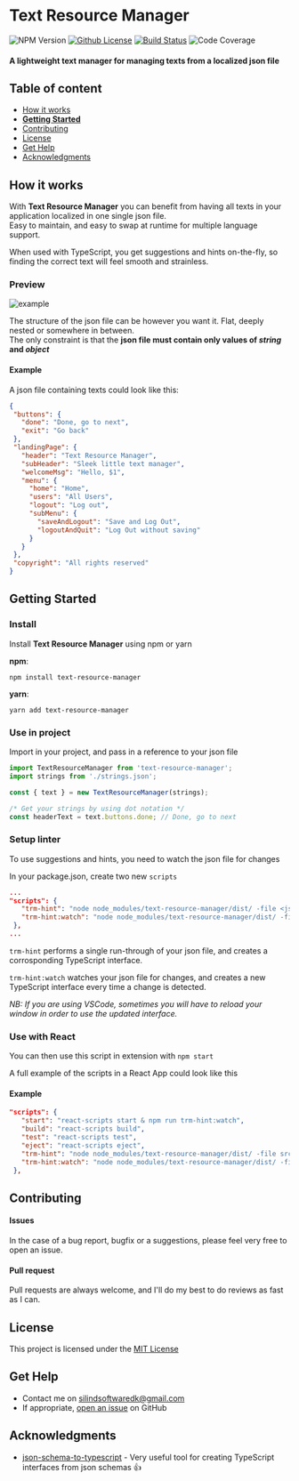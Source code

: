 # Text Resource Manager
![NPM Version](https://img.shields.io/npm/v/text-resource-manager.svg)
[![Github License](https://img.shields.io/github/license/Silind/text-resource-manager.svg)](https://github.com/Silind/Hue-Debugger-UI/blob/master/LICENSE)
[![Build Status](https://travis-ci.com/Silind/text-resource-manager.svg?branch=master)](https://travis-ci.com/Silind/Hue-Debugger-UI)
![Code Coverage](https://img.shields.io/codecov/c/github/Silind/text-resource-manager.svg)

#### A lightweight text manager for managing texts from a localized json file

## Table of content

- [How it works](#how-it-works)
- [**Getting Started**](#getting-started)
- [Contributing](#contributing)
- [License](#license)
- [Get Help](#get-help)
- [Acknowledgments](#acknowledgments)

## How it works
With **Text Resource Manager** you can benefit from having all texts in your application localized in one single json file.  
Easy to maintain, and easy to swap at runtime for multiple language support.

When used with TypeScript, you get suggestions and hints on-the-fly, so finding the correct text will feel smooth and strainless.

### Preview
![example](https://silind-s3.s3.eu-west-2.amazonaws.com/icons-and-misc/trm1.gif)

The structure of the json file can be however you want it. Flat, deeply nested or somewhere in between.   
The only constraint is that the **json file must contain only values of _string_ and _object_**

#### Example
A json file containing texts could look like this:
```json
{
 "buttons": {
   "done": "Done, go to next",
   "exit": "Go back"
 },
 "landingPage": {
   "header": "Text Resource Manager",
   "subHeader": "Sleek little text manager",
   "welcomeMsg": "Hello, $1",
   "menu": {
     "home": "Home",
     "users": "All Users",
     "logout": "Log out",
     "subMenu": {
       "saveAndLogout": "Save and Log Out",
       "logoutAndQuit": "Log Out without saving"
     }
   }
 },
 "copyright": "All rights reserved"
}
```

## Getting Started
### Install
Install **Text Resource Manager** using npm or yarn 

**npm**:
```console
npm install text-resource-manager
```
**yarn**:
```console
yarn add text-resource-manager
```

### Use in project
Import in your project, and pass in a reference to your json file
```js
import TextResourceManager from 'text-resource-manager';
import strings from './strings.json';

const { text } = new TextResourceManager(strings);

/* Get your strings by using dot notation */
const headerText = text.buttons.done; // Done, go to next
```

### Setup linter
To use suggestions and hints, you need to watch the json file for changes

In your package.json, create two new `scripts`
```json
...
"scripts": {
   "trm-hint": "node node_modules/text-resource-manager/dist/ -file <json-file-path>",
   "trm-hint:watch": "node node_modules/text-resource-manager/dist/ -file <json-file-path> -watch"
 },
...
```

`trm-hint` performs a single run-through of your json file, and creates a corrosponding TypeScript interface.

`trm-hint:watch` watches your json file for changes, and creates a new TypeScript interface every time a change is detected.

*NB: If you are using VSCode, sometimes you will have to reload your window in order to use the updated interface.*

### Use with React
You can then use this script in extension with `npm start`  

A full example of the scripts in a React App could look like this
#### Example
```json
"scripts": {
   "start": "react-scripts start & npm run trm-hint:watch",
   "build": "react-scripts build",
   "test": "react-scripts test",
   "eject": "react-scripts eject",
   "trm-hint": "node node_modules/text-resource-manager/dist/ -file src/strings.json",
   "trm-hint:watch": "node node_modules/text-resource-manager/dist/ -file src/strings.json -watch"
 },
```

## Contributing

#### Issues
In the case of a bug report, bugfix or a suggestions, please feel very free to open an issue.

#### Pull request
Pull requests are always welcome, and I'll do my best to do reviews as fast as I can.

## License

This project is licensed under the [MIT License](https://github.com/Silind/text-resource-manager/blob/master/LICENSE)

## Get Help
- Contact me on silindsoftwaredk@gmail.com
- If appropriate, [open an issue](https://github.com/Silind/text-resource-manager/issues) on GitHub

## Acknowledgments
- [json-schema-to-typescript](https://www.npmjs.com/package/json-schema-to-typescript) - Very useful tool for creating TypeScript interfaces from json schemas :thumbsup:


